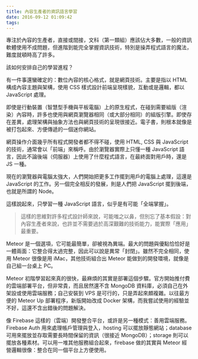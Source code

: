```yaml
---
title: 內容生產者的資訊語言學習
date: 2016-09-12 01:09:42
tags:
---
```

專注於內容的生產者，直接或間接，文科（第一類組）應該佔大多數，一般的資訊軟體使用不成問題，但進階到能完全掌握資訊技術，特別是操弄程式語言的魔法，難度就頓時高了許多。

該如何安排自己的學習進程？

<!-- more -->

有一件事還蠻確定的：數位內容的核心格式，就是網頁技術。主要是指以 HTML 構成內容主題與架構，使用 CSS 樣式設計前端呈現樣貌，互動或是邏輯，都以 JavaScript 處理。

即使是行動裝置（智慧型手機與平板電腦）上的原生程式，在碰到需要組版（渲染）內容時，許多也使用與網頁瀏覽器相同（或大部分相同）的組版引擎。即使存在差異，處理架構與抽象方法也與網頁技術的呈現很接近。電子書，則根本就像是被打包起來、方便傳遞的一個迷你網站。

網頁操作介面幾乎所有程式開發者都不得不碰，使用 HTML, CSS 與 JavaScript 的技術，通常會以「前端」來稱呼。由於瀏覽器實際上只懂一種 JavaScript 語言，因此不論後端（伺服器）上使用了什麼程式語言，在最終面對用戶時，還是 JS 一種。

現在的瀏覽器與電腦太強大，人們開始把更多工作擺到用戶的電腦上處理，這還是 JavaScript 的工作。另一個完全相反的發展，則是人們把 JavaScript 擺到後端，也就是所謂的 Node。

這樣說起來，只學習一種 JavaScript 語言，似乎是有可能「全端掌握」。

> 這樣的思維對許多程式設計師來說，可能嗤之以鼻，但別忘了基本假設：對內容生產者來說，也許並不需要過於高深艱難的技術能力，能實際「應用」最重要。

Meteor 是一個選項，它可能最簡單，卻被視為異端。最大的問題與優點恰恰好是一體兩面：它整合得太過完整，因此可以說是異常「封閉」。雖然不完全相同，使用 Meteor 很像是用 iMac，其他技術組合出 Meteor 能做到的開發環境，就像是自己組一台桌上 PC。

Meteor 初階學習起來真的很快，最麻煩的其實是部署這個步驟。官方開始推付費的雲端部署平台，但非常貴，而且居然還不含 MongoDB 資料庫，必須自己在外架設或使用雲端服務；自己安裝到 VPS 是可行的，只是弄起來頗複雜。以往最方便的 Meteor Up 部署程序，新版開始改成 Docker 架構，而我嘗試使用的經驗並不好，這還不含出錯後的問題解決。

像 Firebase 這樣的（雲端）開發整合平台，或許是另一種模式：善用雲端服務。Firebase Auth 用來處理帳戶管理與登入，hosting 可以擺放靜態網站；database 可用來擺放並存取需要長時間保留的資訊（很接近 MongoDB）；storage 則可以擺放各種素材。可以用一堆其他服務組合起來，firebase 做的其實與 Meteor 經營邏輯很像：整合在同一個平台上方便使用。


